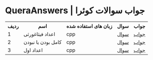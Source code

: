# QueraAnswers | جواب سوالات کوئرا


<table>
  <th>ردیف</th>
  <th>اسم</th>
  <th>زبان های استفاده شده</th>
  <th>سوال</th>
  <th>جواب</th>

  <tr>
    <td>1</td>
    <td>اعداد فیثاغورثی</td>
    <td>cpp</td>
    <td><a href="https://quera.org/problemset/280">سوال</td>
    <td><a href="https://gist.github.com/ArefOrumiehei/34f3429cfff331be94286700d89aa54b">جواب</td>
  </tr>

  <tr>
    <td>2</td>
    <td>کامل بودن یا نبودن</td>
    <td>cpp</td>
    <td><a href="https://quera.org/problemset/282">سوال</td>
    <td><a href="https://gist.github.com/ArefOrumiehei/9ea986b5680ddf7031aef71c377bb71e">جواب</td>
  </tr>

  <tr>
    <td>3</td>
    <td>اعداد اول</td>
    <td>cpp</td>
    <td><a href="https://quera.org/problemset/293">سوال</td>
    <td><a href="https://gist.github.com/ArefOrumiehei/343aa2457d42f726218c0d70a4bb74bd">جواب</td>
  </tr>
</table>
